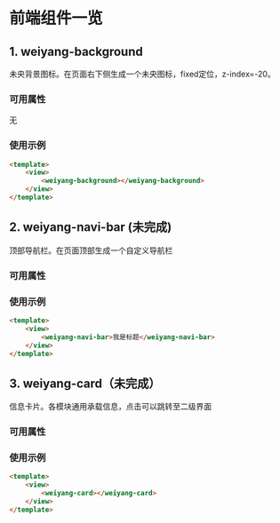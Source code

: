 # 前端组件一览

## 1. weiyang-background

未央背景图标。在页面右下侧生成一个未央图标，fixed定位，z-index=-20。

### 可用属性

无

### 使用示例

```html
<template>
	<view>
		<weiyang-background></weiyang-background>
	</view>
</template>
```



## 2. weiyang-navi-bar (未完成)

顶部导航栏。在页面顶部生成一个自定义导航栏

### 可用属性



### 使用示例

```html
<template>
	<view>
		<weiyang-navi-bar>我是标题</weiyang-navi-bar>
	</view>
</template>
```



## 3. weiyang-card（未完成）

信息卡片。各模块通用承载信息，点击可以跳转至二级界面

### 可用属性



### 使用示例

```html
<template>
	<view>
		<weiyang-card></weiyang-card>
	</view>
</template>
```

